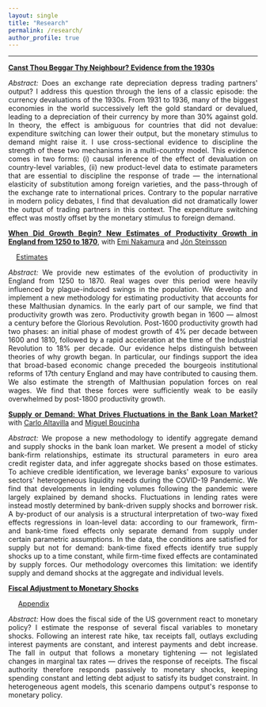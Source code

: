 ```yaml
---
layout: single
title: "Research"
permalink: /research/
author_profile: true
---
```

---
  
<p style='text-align: justify;'><a href='https://paul-bouscasse.github.io/files/bouscasse_jmp.pdf'><b>Canst Thou Beggar Thy Neighbour? Evidence from the 1930s</b></a></p>

<p style='text-align: justify;'><i>Abstract:</i> Does an exchange rate depreciation depress trading partners' output? I address this question through the lens of a classic episode: the currency devaluations of the 1930s. From 1931 to 1936, many of the biggest economies in the world successively left the gold standard or devalued, leading to a depreciation of their currency by more than 30% against gold. In theory, the effect is ambiguous for countries that did not devalue: expenditure switching can lower their output, but the monetary stimulus to demand might raise it. I use cross-sectional evidence to discipline the strength of these two mechanisms in a multi-country model. This evidence comes in two forms: (i) causal inference of the effect of devaluation on country-level variables, (ii) new product-level data to estimate parameters that are essential to discipline the response of trade — the international elasticity of substitution among foreign varieties, and the pass-through of the exchange rate to international prices. Contrary to the popular narrative in modern policy debates, I find that devaluation did not dramatically lower the output of trading partners in this context. The expenditure switching effect was mostly offset by the monetary stimulus to foreign demand.</p>

<p style='text-align: justify;'><a href='https://paul-bouscasse.github.io/files/bns_malthus.pdf'><b>When Did Growth Begin? New Estimates of Productivity Growth in England from 1250 to 1870</b></a>, with <a href='https://eml.berkeley.edu/~enakamura'>Emi Nakamura</a> and <a href='https://eml.berkeley.edu/~jsteinsson'>Jón Steinsson</a></p>
<p>&nbsp;&nbsp;&nbsp;&nbsp;<a href='https://paul-bouscasse.github.io/files/malthus_estimates.xlsx'>Estimates</a></p>

<p style='text-align: justify;'><i>Abstract:</i> We provide new estimates of the evolution of productivity in England from 1250 to 1870. Real wages over this period were heavily influenced by plague-induced swings in the population. We develop and implement a new methodology for estimating productivity that accounts for these Malthusian dynamics. In the early part of our sample, we find that productivity growth was zero. Productivity growth began in 1600 — almost a century before the Glorious Revolution. Post-1600 productivity growth had two phases: an initial phase of modest growth of 4% per decade between 1600 and 1810, followed by a rapid acceleration at the time of the Industrial Revolution to 18% per decade. Our evidence helps distinguish between theories of why growth began. In particular, our findings support the idea that broad-based economic change preceded the bourgeois institutional reforms of 17th century England and may have contributed to causing them. We also estimate the strength of Malthusian population forces on real wages. We find that these forces were sufficiently weak to be easily overwhelmed by post-1800 productivity growth.</p>

<p style='text-align: justify;'><a href='https://paul-bouscasse.github.io/files/abb_supply_demand.pdf'><b>Supply or Demand: What Drives Fluctuations in the Bank Loan Market?</b></a> with <a href='https://sites.google.com/view/carlo-altavilla/home'>Carlo Altavilla</a> and <a href='https://www.ecb.europa.eu/pub/research/authors/profiles/miguel-boucinha.en.html'>Miguel Boucinha</a></p>

<p style='text-align: justify;'><i>Abstract:</i> We propose a new methodology to identify aggregate demand and supply shocks in the bank loan market. We present a model of sticky bank-firm relationships, estimate its structural parameters in euro area credit register data, and infer aggregate shocks based on those estimates. To achieve credible identification, we leverage banks' exposure to various sectors' heterogeneous liquidity needs during the COVID-19 Pandemic. We find that developments in lending volumes following the pandemic were largely explained by demand shocks. Fluctuations in lending rates were instead mostly determined by bank-driven supply shocks and borrower risk. A by-product of our analysis is a structural interpretation of two-way fixed effects regressions in loan-level data: according to our framework, firm- and bank-time fixed effects only separate demand from supply under certain parametric assumptions. In the data, the conditions are satisfied for supply but not for demand: bank-time fixed effects identify true supply shocks up to a time constant, while firm-time fixed effects are contaminated by supply forces. Our methodology overcomes this limitation: we identify supply and demand shocks at the aggregate and individual levels.</p>

<p style='text-align: justify;'><a href='https://paul-bouscasse.github.io/files/bouscasse_fiscal.pdf'><b>Fiscal Adjustment to Monetary Shocks</b></a></p>
<p>&nbsp;&nbsp;&nbsp;&nbsp; <a href='https://paul-bouscasse.github.io/files/bouscasse_fiscal_appendix.pdf'>Appendix</a></p>

<p style='text-align: justify;'><i>Abstract:</i> How does the fiscal side of the US government react to monetary policy? I estimate the response of several fiscal variables to monetary shocks. Following an interest rate hike, tax receipts fall, outlays excluding interest payments are constant, and interest payments and debt increase. The fall in output that follows a monetary tightening — not legislated changes in marginal tax rates — drives the response of receipts. The fiscal authority therefore responds passively to monetary shocks, keeping spending constant and letting debt adjust to satisfy its budget constraint. In heterogeneous agent models, this scenario dampens output's response to monetary policy.</p>
